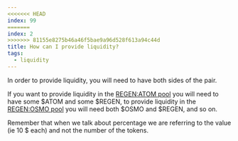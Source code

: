 ```yaml
---
<<<<<<< HEAD
index: 99
=======
index: 2
>>>>>>> 81155e8275b46a46f5bae9a96d528f613a94c44d
title: How can I provide liquidity?
tags: 
  - liquidity
---
```


In order to provide liquidity, you will need to have both sides of the pair.

If you want to provide liquidity in the [REGEN:ATOM pool](https://app.osmosis.zone/pool/22) you will need to have some $ATOM and some $REGEN, to provide liquidity in the [REGEN:OSMO pool](https://app.osmosis.zone/pool/42) you will need both $OSMO and $REGEN, and so on.

Remember that when we talk about percentage we are referring to the value (ie 10 $ each) and not the number of the tokens.
